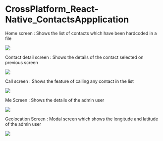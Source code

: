 # CrossPlatform_React-Native_ContactsAppplication

<p>Home screen : Shows the list of contacts which have been hardcoded in a file</p>
<img src="screenshot/home.png" />
<p>Contact detail screen : Shows the details of the contact selected on previous screen</p>
<img src="screenshot/contactdetail.png" />
<p>Call screen : Shows the feature of calling any contact in the list</p>
<img src="screenshot/call.png" />
<p>Me Screen : Shows the details of the admin user</p>
<img src="screenshot/me.png" />
<p>Geolocation Screen : Modal screen which shows the longitude and latitude of the admin user</p>
<img src="screenshot/longlat.png" />
